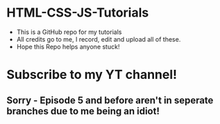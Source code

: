 # HTML-CSS-JS-Tutorials

* This is a GitHub repo for my tutorials
* All credits go to me, I record, edit and upload all of these.
* Hope this Repo helps anyone stuck!

# Subscribe to my YT channel!

## Sorry - Episode 5 and before aren't in seperate branches due to me being an idiot!
